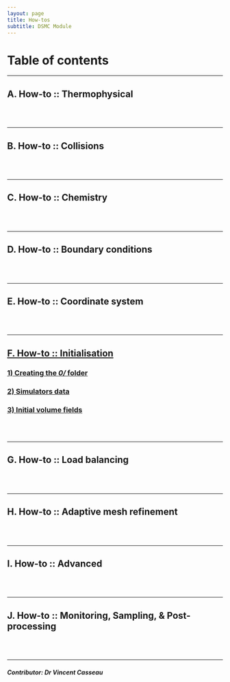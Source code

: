 ```yaml
---
layout: page
title: How-tos
subtitle: DSMC Module
---
```


# Table of contents

---  
## A. How-to :: Thermophysical


<div class="paragraph"><p><br>
<br></p></div>

---  
## B. How-to :: Collisions


<div class="paragraph"><p><br>
<br></p></div>

---  
## C. How-to :: Chemistry


<div class="paragraph"><p><br>
<br></p></div>

--- 
## D. How-to :: Boundary conditions     


<div class="paragraph"><p><br>
<br></p></div>

---  
## E. How-to :: Coordinate system


<div class="paragraph"><p><br>
<br></p></div>

---  
## [F. How-to :: Initialisation](https://github.com/vincentcasseau/hyStrath/wiki/DSMC:-How-to-::-Initialisation)
### [1) Creating the _0/_ folder](https://github.com/vincentcasseau/hyStrath/wiki/DSMC:-How-to-::-Initialisation#1-creating-the-0-folder)  
### [2) Simulators data](https://github.com/vincentcasseau/hyStrath/wiki/DSMC:-How-to-::-Initialisation#2-simulators-data)  
### [3) Initial volume fields](https://github.com/vincentcasseau/hyStrath/wiki/DSMC:-How-to-::-Initialisation#3-initial-volume-fields)

<div class="paragraph"><p><br>
<br></p></div>

---  
## G. How-to :: Load balancing


<div class="paragraph"><p><br>
<br></p></div>

---  
## H. How-to :: Adaptive mesh refinement


<div class="paragraph"><p><br>
<br></p></div>

---  
## I. How-to :: Advanced


<div class="paragraph"><p><br>
<br></p></div>

---  
## J. How-to :: Monitoring, Sampling, & Post-processing


<div class="paragraph"><p><br>
<br></p></div>

--- 
##### Contributor: Dr Vincent Casseau

